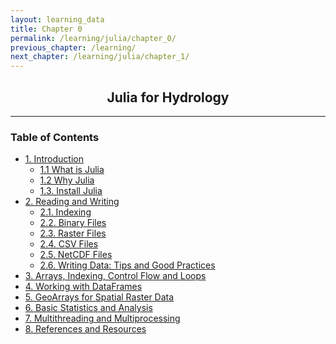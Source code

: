 ```yaml
---
layout: learning_data
title: Chapter 0
permalink: /learning/julia/chapter_0/
previous_chapter: /learning/
next_chapter: /learning/julia/chapter_1/
---
```



<!-- 
@author: Prakat Modi
Date: 2025.03.26
This is Table of content for the Julia for Hydrology. It focusing on hydrologiucal analysis using Julia language
-->


<h2 style="text-align:center;" > Julia for Hydrology </h2>

---
### Table of Contents


- [1. Introduction](/learning/julia/chapter_1)
  - [1.1 What is Julia](/learning/julia/chapter_1#what-is-julia)
  - [1.2 Why Julia](/learning/julia/chapter_1#why-julia)
  - [1.3. Install Julia](/learning/julia/chapter_1#install-julia)
- [2. Reading and Writing](/learning/julia/chapter_2)
  - [2.1. Indexing](/learning/julia/chapter_2#Indexing)
  - [2.2. Binary Files](/learning/julia/chapter_2#Binary-Files)
  - [2.3. Raster Files](/learning/julia/chapter_2#CSV-Files)
  - [2.4. CSV Files](/learning/julia/chapter_2#CSV-Files)
  - [2.5. NetCDF Files](/learning/julia/chapter_2#NetCDF-Files)
  - [2.6. Writing Data: Tips and Good Practices](/learning/julia/chapter_2#Writing-Data:-Tips-and-Good-Practices)
- [3. Arrays, Indexing, Control Flow and Loops](/learning/julia/chapter_3)
- [4. Working with DataFrames](/learning/julia/chapter_4)
- [5. GeoArrays for Spatial Raster Data](/learning/julia/chapter_5)
- [6. Basic Statistics and Analysis](/learning/julia/chapter_6)
- [7. Multithreading and Multiprocessing](/learning/julia/chapter_7)
- [8. References and Resources](/learning/julia/chapter_8)


  